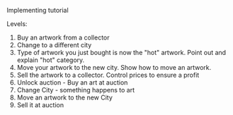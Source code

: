 Implementing tutorial

Levels:

1. Buy an artwork from a collector
2. Change to a different city
3. Type of artwork you just bought is now the "hot" artwork. Point out and explain "hot" category.
4. Move your artwork to the new city. Show how to move an artwork.
5. Sell the artwork to a collector. Control prices to ensure a profit
6. Unlock auction - Buy an art at auction
7. Change City - something happens to art
8. Move an artwork to the new City
9. Sell it at auction